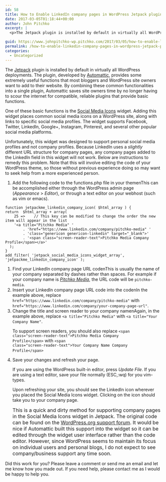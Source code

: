 ```yaml
---
id: 58
title: How to Enable LinkedIn company pages in WordPress Jetpack plugin
date: 2017-03-05T01:18:44+00:00
author: John Pitchko
excerpt: |
  <p>The Jetpack plugin is installed by default in virtually all WordPress deployments. The plugin, developed by Automattic, provides some extremely useful functions that most bloggers and WordPress site owners want to add to their website. By combining these common functionalities into a single plugin, Automattic saves site owners time by no longer having to scour the internet for compatible, reliable plugins that provide basic functions.</p>

guid: https://www.johnpitchko-wp.pitchko.com/2017/03/05/how-to-enable-linkedin-company-pages-in-wordpress-jetpack-plugin/
permalink: /how-to-enable-linkedin-company-pages-in-wordpress-jetpack-plugin/
categories:
  - Uncategorized
---
```

The <a href="https://jetpack.com/">Jetpack</a> plugin is installed by default in virtually all WordPress deployments. The plugin, developed by <a href="https://automattic.com/">Automattic</a>, provides some extremely useful functions that most bloggers and WordPress site owners want to add to their website. By combining these common functionalities into a single plugin, Automattic saves site owners time by no longer having to scour the internet for compatible, reliable plugins that provide basic functions.

One of these basic functions is the <a href="https://jetpack.com/support/extra-sidebar-widgets/social-media-icons/">Social Media Icons</a> widget. Adding this widget places common social media icons on a WordPress site, along with links to specific social media profiles. The widget supports Facebook, Twitter, LinkedIn, Google+, Instagram, Pinterest, and several other popular social media platforms.

Unfortunately, this widget was designed to support personal social media profiles and not company profiles. Because LinkedIn uses a <em>slightly</em> different URL structure for company pages, any company pages added to the LinkedIn field in this widget will not work. Below are instructions to remedy this problem. Note that this will involve editing the code of your WordPress theme, so those without previous experience doing so may want to seek help from a more experienced person.
<ol>
 	<li>Add the following code to the functions.php file in your themenThis can be accomplished either through the WordPress admin page (<em>Appearance</em> &gt; <em>Editor</em>), or through a text editor on your webhost (such as vim or emacs).</li>
</ol>
<div class="highlighter-rouge">
<div class="highlight">
<pre class="highlight"><code>function jetpackme_linkedin_company_icon( $html_array ) {  
return  $html_array + array(
    25 =&gt;    // This key can be modified to change the order the new item will appear in the list
    '&lt;a title="Pitchko Media" '
        . 'href="https://www.linkedin.com/company/pitchko-media" '
        . 'class="genericon genericon-linkedin" target="_blank"&gt;'
        . '&lt;span class="screen-reader-text"&gt;Pitchko Media Company Profile&lt;/span&gt;&lt;/a&gt;'
  );
}
add_filter( 'jetpack_social_media_icons_widget_array', 'jetpackme_linkedin_company_icon' );</code></pre>
</div>
</div>
<ol>
 	<li>Find your LinkedIn company page URL codenThis is usually the name of your company separated by dashes rather than spaces. For example if your company name is <em><a href="http://www.pitchkomedia.com/">Pitchko Media</a></em>, the URL code will be <code class="highlighter-rouge">pitchko-media</code>.</li>
 	<li>Insert your LinkedIn company page URL code into the codenIn the example above, replace <code class="highlighter-rouge">href="https://www.linkedin.com/company/pitchko-media"</code> with <code class="highlighter-rouge">href="https://www.linkedin.com/company/your-company-page-url"</code>.</li>
 	<li>Change the title and screen reader to your company namenAgain, in the example above, replace <code class="highlighter-rouge">&lt;a title="Pitchko Media"</code> with <code class="highlighter-rouge">&lt;a title="Your Company Name"</code>.

To support screen readers, you should also replace <code class="highlighter-rouge">&lt;span class="screen-reader-text"&gt;Pitchko Media Company Profile&lt;/span&gt;</code> with <code class="highlighter-rouge">&lt;span class="screen-reader-text"&gt;Your Company Name Company Profile&lt;/span&gt;</code>&nbsp;</li>
 	<li>Save your changes and refresh your page.

If you are using the WordPress built-in editor, press <em>Update File</em>. If you are using a text editor, save your file normally (ESC,:wq) for you vim-types.

Upon refreshing your site, you should see the LinkedIn icon wherever you placed the Social Media Icons widget. Clicking on the icon should take you to your company page.

<span style="font-size: 1rem;">This is a quick and dirty method for supporting company pages in the Social Media Icons widget in Jetpack. The original code can be found on the </span><a style="font-size: 1rem;" href="https://wordpress.org/support/topic/workaround-for-linkedin-url-problems/">WordPress.org support forum</a><span style="font-size: 1rem;">. It would be nice if Automattic built this support into the widget so it can be edited through the widget user interface rather than the code editor. However, since WordPress seems to maintain its focus on individual users and personal blogs, I do not expect to see company/business support any time soon.</span></li>
</ol>
Did this work for you? Please leave a comment or send me an email and let me know how you made out. If you need help, please contact me as I would be happy to help you.